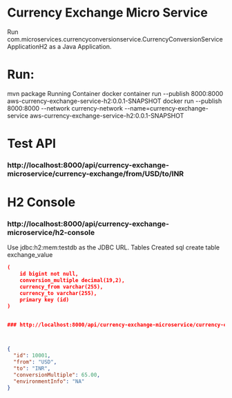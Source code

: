 # Currency Exchange Micro Service

Run com.microservices.currencyconversionservice.CurrencyConversionServiceApplicationH2 as a Java Application.



# Run:

mvn package
Running Container
docker container run --publish 8000:8000 aws-currency-exchange-service-h2:0.0.1-SNAPSHOT
docker run --publish 8000:8000 --network currency-network --name=currency-exchange-service aws-currency-exchange-service-h2:0.0.1-SNAPSHOT

# Test API
### http://localhost:8000/api/currency-exchange-microservice/currency-exchange/from/USD/to/INR

# H2 Console

### http://localhost:8000/api/currency-exchange-microservice/h2-console

Use jdbc:h2:mem:testdb as the JDBC URL.
Tables Created
sql
create table exchange_value 
```json
(
	id bigint not null, 
	conversion_multiple decimal(19,2), 
	currency_from varchar(255), 
	currency_to varchar(255), 
	primary key (id)
)


### http://localhost:8000/api/currency-exchange-microservice/currency-exchange/from/USD/to/INR



{
  "id": 10001,
  "from": "USD",
  "to": "INR",
  "conversionMultiple": 65.00,
  "environmentInfo": "NA"
}




